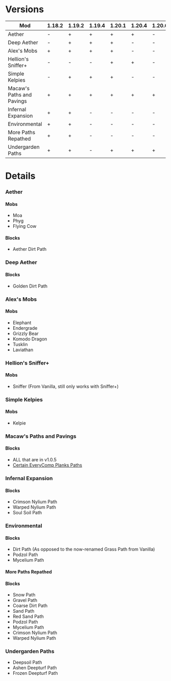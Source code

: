 # Versions
| Mod                       | 1.18.2 | 1.19.2 | 1.19.4 | 1.20.1 | 1.20.4 | 1.20.6 |
| ---                       | ---    | ---    | ---    | ---    | ---    | ---    |
| Aether                    | -      | +      | +      | +      | +      | -      |
| Deep Aether               | -      | +      | +      | +      | -      | -      |
| Alex's Mobs               | +      | +      | +      | +      | -      | -      |
| Hellion's Sniffer+        | -      | -      | -      | +      | +      | -      |
| Simple Kelpies            | -      | +      | +      | +      | -      | -      |
| Macaw's Paths and Pavings | +      | +      | +      | +      | +      | +      |
| Infernal Expansion        | +      | +      | -      | -      | -      | -      |
| Environmental             | +      | +      | -      | -      | -      | -      |
| More Paths Repathed       | +      | +      | -      | -      | -      | -      |
| Undergarden Paths         | +      | +      | -      | +      | +      | +      |

# Details

### Aether
#### Mobs
- Moa
- Phyg
- Flying Cow
#### Blocks
- Aether Dirt Path

### Deep Aether
#### Blocks
- Golden Dirt Path

### Alex's Mobs
#### Mobs
- Elephant
- Endergrade
- Grizzly Bear
- Komodo Dragon
- Tusklin
- Laviathan

### Hellion's Sniffer+
#### Mobs
- Sniffer (From Vanilla, still only works with Sniffer+)

### Simple Kelpies
#### Mobs
- Kelpie

### Macaw's Paths and Pavings
#### Blocks
- ALL that are in v1.0.5
- [Certain EveryComp Planks Paths](https://github.com/VoidLeech/Paths-Are-Roads/issues/10)

### Infernal Expansion
#### Blocks
- Crimson Nylium Path
- Warped Nylium Path
- Soul Soil Path

### Environmental
#### Blocks
- Dirt Path (As opposed to the now-renamed Grass Path from Vanilla)
- Podzol Path
- Mycelium Path

#### More Paths Repathed
#### Blocks
- Snow Path
- Gravel Path
- Coarse Dirt Path
- Sand Path
- Red Sand Path
- Podzol Path
- Mycelium Path
- Crimson Nylium Path
- Warped Nylium Path

### Undergarden Paths
- Deepsoil Path
- Ashen Deepturf Path
- Frozen Deepturf Path